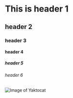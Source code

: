 # This is header 1
## header 2
### header 3
#### header 4
##### header 5
###### header 6


![Image of Yaktocat](https://octodex.github.com/images/yaktocat.png)
